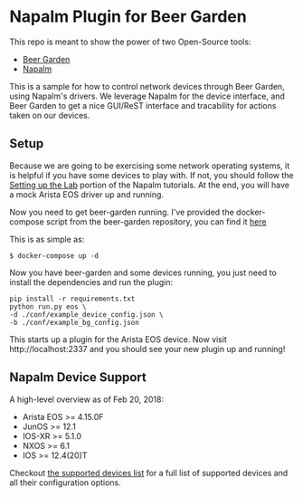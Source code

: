 # Napalm Plugin for Beer Garden

This repo is meant to show the power of two Open-Source tools: 

* [Beer Garden](https://beer-garden.io) 
* [Napalm](https://napalm.readthedocs.io/en/latest/)

This is a sample for how to control network devices through Beer Garden, using Napalm's drivers. We
leverage Napalm for the device interface, and Beer Garden to get a nice GUI/ReST interface and 
tracability for actions taken on our devices. 

## Setup

Because we are going to be exercising some network operating systems, it is helpful if you have
some devices to play with. If not,  you should follow the [Setting up the Lab](https://napalm.readthedocs.io/en/latest/tutorials/lab.html)
portion of the Napalm tutorials. At the end, you will have a mock Arista EOS driver up and running.

Now you need to get beer-garden running. I've provided the docker-compose script from the beer-garden
repository, you can find it [here](https://github.com/beer-garden/beer-garden/blob/master/docker/docker-compose/docker-compose.yml)

This is as simple as:

```commandline
$ docker-compose up -d
```

Now you have beer-garden and some devices running, you just need to install the dependencies and 
run the plugin:

```commandline
pip install -r requirements.txt
python run.py eos \
-d ./conf/example_device_config.json \
-b ./conf/example_bg_config.json
```

This starts up a plugin for the Arista EOS device. Now visit http://localhost:2337
and you should see your new plugin up and running!

## Napalm Device Support

A high-level overview as of Feb 20, 2018:

* Arista EOS >= 4.15.0F
* JunOS >= 12.1
* IOS-XR >= 5.1.0
* NXOS >= 6.1
* IOS >= 12.4(20)T

Checkout [the supported devices list](https://napalm.readthedocs.io/en/latest/support/index.html) for a full list 
of supported devices and all their configuration options.  